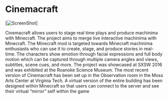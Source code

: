 # Cinemacraft

[![ScreenShot](https://preview.ibb.co/cJu6qk/Screen_Shot_2017_05_03_at_8_18_49_PM.png)]

Cinemacraft allows users to stage real time plays and produce machinima with Minecraft. The project aims to merge live interactive machinima with Minecraft. The Minecraft mod is targeted towards Minecraft machinima enthusiasts who can use it to create, stage, and produce stories in real-time. The characters show emotion through facial expressions and full body motion which can be captured through multiple camera angles and views, subtitles, scene cues, and more. The project was showcased at SXSW 2016 and was exhibited at the Roanoke Science Museum. The most recent version of Cinemacraft has been set up in the Observation room in the Moss Arts Center at Virginia Tech. A virtual version of the entire building has been designed within Minecraft so that users can connect to the server and see their virtual “mirror” self within the game
